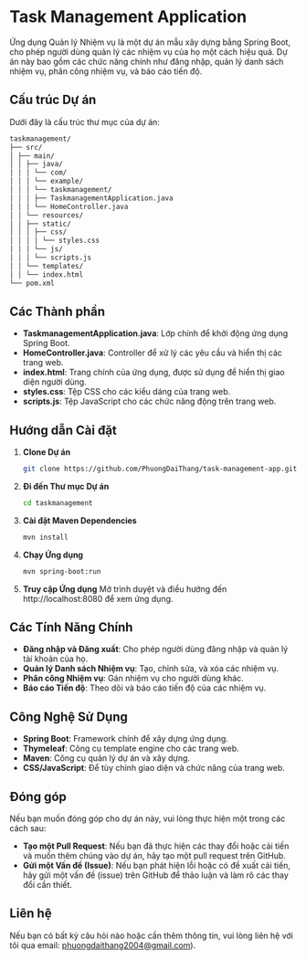 # Task Management Application
Ứng dụng Quản lý Nhiệm vụ là một dự án mẫu xây dựng bằng Spring Boot, cho phép người dùng quản lý các nhiệm vụ của họ một cách hiệu quả. Dự án này bao gồm các chức năng chính như đăng nhập, quản lý danh sách nhiệm vụ, phân công nhiệm vụ, và báo cáo tiến độ.
## Cấu trúc Dự án
Dưới đây là cấu trúc thư mục của dự án:
```bash
taskmanagement/
├── src/
│ ├── main/
│ │ ├── java/
│ │ │ └── com/
│ │ │ └── example/
│ │ │ └── taskmanagement/
│ │ │ ├── TaskmanagementApplication.java
│ │ │ └── HomeController.java
│ │ └── resources/
│ │ ├── static/
│ │ │ ├── css/
│ │ │ │ └── styles.css
│ │ │ └── js/
│ │ │ └── scripts.js
│ │ └── templates/
│ │ └── index.html
└── pom.xml
```
## Các Thành phần

- **TaskmanagementApplication.java**: Lớp chính để khởi động ứng dụng Spring Boot.
- **HomeController.java**: Controller để xử lý các yêu cầu và hiển thị các trang web.
- **index.html**: Trang chính của ứng dụng, được sử dụng để hiển thị giao diện người dùng.
- **styles.css**: Tệp CSS cho các kiểu dáng của trang web.
- **scripts.js**: Tệp JavaScript cho các chức năng động trên trang web.

## Hướng dẫn Cài đặt

1. **Clone Dự án**

   ```bash
   git clone https://github.com/PhuongDaiThang/task-management-app.git
   ```
2. **Đi đến Thư mục Dự án**
   ```bash
   cd taskmanagement
   ```
3. **Cài đặt Maven Dependencies**
   ```bash
   mvn install
   ```
4. **Chạy Ứng dụng**
   ```bash
   mvn spring-boot:run
   ```
5. **Truy cập Ứng dụng**
   Mở trình duyệt và điều hướng đến http://localhost:8080 để xem ứng dụng.
## Các Tính Năng Chính
- **Đăng nhập và Đăng xuất**: Cho phép người dùng đăng nhập và quản lý tài khoản của họ.
- **Quản lý Danh sách Nhiệm vụ**: Tạo, chỉnh sửa, và xóa các nhiệm vụ.
- **Phân công Nhiệm vụ**: Gán nhiệm vụ cho người dùng khác.
- **Báo cáo Tiến độ**: Theo dõi và báo cáo tiến độ của các nhiệm vụ.
## Công Nghệ Sử Dụng
- **Spring Boot**: Framework chính để xây dựng ứng dụng.
- **Thymeleaf**: Công cụ template engine cho các trang web.
- **Maven**: Công cụ quản lý dự án và xây dựng.
- **CSS/JavaScript**: Để tùy chỉnh giao diện và chức năng của trang web.
## Đóng góp
Nếu bạn muốn đóng góp cho dự án này, vui lòng thực hiện một trong các cách sau:
- **Tạo một Pull Request**: Nếu bạn đã thực hiện các thay đổi hoặc cải tiến và muốn thêm chúng vào dự án, hãy tạo một pull request trên GitHub.
- **Gửi một Vấn đề (Issue)**: Nếu bạn phát hiện lỗi hoặc có đề xuất cải tiến, hãy gửi một vấn đề (issue) trên GitHub để thảo luận và làm rõ các thay đổi cần thiết.
## Liên hệ
Nếu bạn có bất kỳ câu hỏi nào hoặc cần thêm thông tin, vui lòng liên hệ với tôi qua email: phuongdaithang2004@gmail.com).
